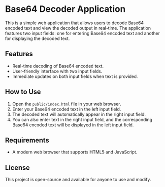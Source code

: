 # Base64 Decoder Application

This is a simple web application that allows users to decode Base64 encoded text and view the decoded output in real-time. The application features two input fields: one for entering Base64 encoded text and another for displaying the decoded text.

## Features

- Real-time decoding of Base64 encoded text.
- User-friendly interface with two input fields.
- Immediate updates on both input fields when text is provided.

## How to Use

1. Open the `public/index.html` file in your web browser.
2. Enter your Base64 encoded text in the left input field.
3. The decoded text will automatically appear in the right input field.
4. You can also enter text in the right input field, and the corresponding Base64 encoded text will be displayed in the left input field.

## Requirements

- A modern web browser that supports HTML5 and JavaScript.

## License

This project is open-source and available for anyone to use and modify.